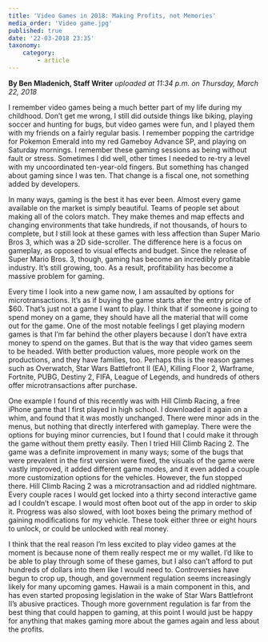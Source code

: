 ```yaml
---
title: 'Video Games in 2018: Making Profits, not Memories'
media_order: 'Video game.jpg'
published: true
date: '22-03-2018 23:35'
taxonomy:
    category:
        - article
---
```


**By Ben Mladenich, Staff Writer** _uploaded at 11:34 p.m. on Thursday, March 22, 2018_

I remember video games being a much better part of my life during my childhood. Don’t get me wrong, I still did outside things like biking, playing soccer and hunting for bugs, but video games were fun, and I played them with my friends on a fairly regular basis. I remember popping the cartridge for Pokemon Emerald into my red Gameboy Advance SP, and playing on Saturday mornings. I remember these gaming sessions as being without fault or stress. Sometimes I did well, other times I needed to re-try a level with my uncoordinated ten-year-old fingers. But something has changed about gaming since I was ten. That change is a fiscal one, not something added by developers.

In many ways, gaming is the best it has ever been. Almost every game available on the market is simply beautiful. Teams of people set about making all of the colors match. They make themes and map effects and changing environments that take hundreds, if not thousands, of hours to complete, but I still look at these games with less affection than Super Mario Bros 3, which was a 2D side-scroller. The difference here is a focus on gameplay, as opposed to visual effects and budget. Since the release of Super Mario Bros. 3, though, gaming has become an incredibly profitable industry. It’s still growing, too. As a result, profitability has become a massive problem for gaming.

Every time I look into a new game now, I am assaulted by options for microtransactions. It’s as if buying the game starts after the entry price of $60. That’s just not a game I want to play. I think that if someone is going to spend money on a game, they should have all the material that will come out for the game. One of the most notable feelings I get playing modern games is that I’m far behind the other players because I don’t have extra money to spend on the games. But that is the way that video games seem to be headed. With better production values, more people work on the productions, and they have families, too. Perhaps this is the reason games such as Overwatch, Star Wars Battlefront II (EA), Killing Floor 2, Warframe, Fortnite, PUBG, Destiny 2, FIFA, League of Legends, and hundreds of others offer microtransactions after purchase.

One example I found of this recently was with Hill Climb Racing, a free iPhone game that I first played in high school. I downloaded it again on a whim, and found that it was mostly unchanged. There were minor ads in the menus, but nothing that directly interfered with gameplay. There were the options for buying minor currencies, but I found that I could make it through the game without them pretty easily. Then I tried Hill Climb Racing 2. The game was a definite improvement in many ways; some of the bugs that were prevalent in the first version were fixed, the visuals of the game were vastly improved, it added different game modes, and it even added a couple more customization options for the vehicles. However, the fun stopped there. Hill Climb Racing 2 was a microtransaction and ad riddled nightmare. Every couple races I would get locked into a thirty second interactive game ad I couldn’t escape. I would most often boot out of the app in order to skip it. Progress was also slowed, with loot boxes being the primary method of gaining modifications for my vehicle. These took either three or eight hours to unlock, or could be unlocked with real money.

I think that the real reason I’m less excited to play video games at the moment is because none of them really respect me or my wallet. I’d like to be able to play through some of these games, but I also can’t afford to put hundreds of dollars into them like I would need to. Controversies have begun to crop up, though, and government regulation seems increasingly likely for many upcoming games. Hawaii is a main component in this, and has even started proposing legislation in the wake of Star Wars Battlefront II’s abusive practices. Though more government regulation is far from the best thing that could happen to gaming, at this point I would just be happy for anything that makes gaming more about the games again and less about the profits.
